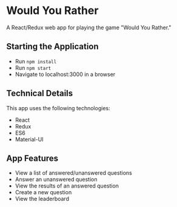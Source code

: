 # Would You Rather 

A React/Redux web app for playing the game "Would You Rather."

## Starting the Application

* Run `npm install`
* Run `npm start`
* Navigate to localhost:3000 in a browser

## Technical Details

This app uses the following technologies:

* React
* Redux
* ES6
* Material-UI

## App Features

* View a list of answered/unanswered questions
* Answer an unanswered question
* View the results of an answered question
* Create a new question
* View the leaderboard

